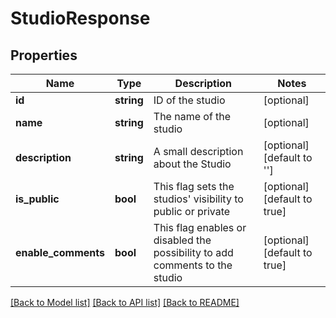 # StudioResponse

## Properties
Name | Type | Description | Notes
------------ | ------------- | ------------- | -------------
**id** | **string** | ID of the studio | [optional] 
**name** | **string** | The name of the studio | [optional] 
**description** | **string** | A small description about the Studio | [optional] [default to '']
**is_public** | **bool** | This flag sets the studios&#39; visibility to public or private | [optional] [default to true]
**enable_comments** | **bool** | This flag enables or disabled the possibility to add comments to the studio | [optional] [default to true]

[[Back to Model list]](../README.md#documentation-for-models) [[Back to API list]](../README.md#documentation-for-api-endpoints) [[Back to README]](../README.md)


